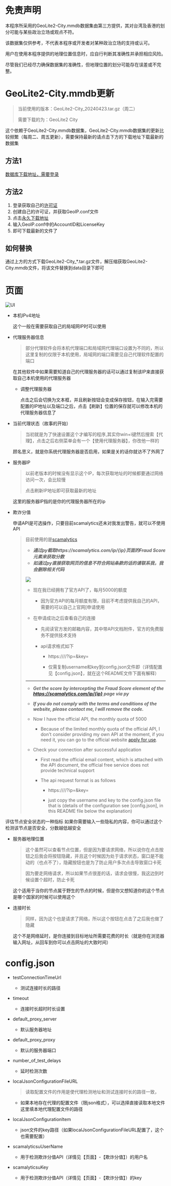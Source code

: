 # 免责声明

本程序所采用的GeoLite2-City.mmdb数据集由第三方提供，其对台湾及香港的划分可能与某些政治立场或观点不符。

该数据集仅供参考，不代表本程序或开发者对某种政治立场的支持或认可。

用户在使用本程序提供的地理位置信息时，应自行判断其准确性并承担相应风险。

尽管我们已经尽力确保数据集的准确性，但地理位置的划分可能存在误差或不完整。



# GeoLite2-City.mmdb更新

> 当前使用的版本：GeoLite2-City_20240423.tar.gz（周二）
>
> 需要下载的为：GeoLite2 City

这个依赖于GeoLite2-City.mmdb数据集，GeoLite2-City.mmdb数据集的更新比较频繁（每周二、周五更新），需要保持最新的请点击下方的下载地址下载最新的数据集

## 方法1

[数据库下载地址，需要登录](https://www.maxmind.com/en/accounts/current/geoip/downloads)

## 方法2

1. 登录获取自己的[许可证](https://www.maxmind.com/en/accounts/current/license-key)
2. 创建自己的许可证，并获取GeoIP.conf文件
3. 点击[永久下载地址](https://download.maxmind.com/geoip/databases/GeoLite2-City/download?suffix=tar.gz)
4. 输入GeoIP.conf中的AccountID和LicenseKey
5. 即可下载最新的文件了



## 如何替换

通过上方的方式下载GeoLite2-City_*.tar.gz文件，解压缩获取GeoLite2-City.mmdb文件，将该文件替换到data目录下即可





# 页面
![UI](https://github.com/xiaocuanChina/modify-system-agent/assets/113506112/4e1a0a1b-854d-43a9-8bff-9583fb1940a8)





- 本机IPv4地址

    这个一般在需要获取自己的局域网IP时可以使用

- 代理服务器信息

    > 部分代理软件会将本机代理端口和局域网代理端口设置为不同的，所以这里复制的仅限于本机使用，局域网的端口需要见自己代理软件配置的端口

    在其他软件中如果需要知道自己的代理服务器的话可以通过复制该IP来直接获取自己本机使用的代理服务器

    - 调整代理服务器

        点击之后会切换为文本框，并且刷新按钮会变成保存按钮，在输入完需要配置的IP地址以及端口之后，点击【刷新】位置的保存就可以修改本机的代理服务器信息了

- 当前代理状态（故事的开始）

    > 当初就是为了快速设置这个才编写的程序,其实你win+i键然后搜索【代理】，点击之后右侧菜单会有一个【使用代理服务器】，你改他一样的

    顾名思义，就是你系统代理服务器是否启用，如果是关的话你就访不了外网了

- 服务器IP

    > 以前老版本的时候没有显示这个IP，每次获取地址的时候都要通过网络访问一次，会比较慢
    >
    > 点击刷新IP地址即可获取最新的地址

    这里的服务器IP指的是你的代理服务器所在的ip

- 欺诈分值

    申请API是可选操作，只要目前scamalytics还未对我发出警告，就可以不使用API
    
    > 目前使用的是[scamalytics](https://scamalytics.com/)
    >
    > - ***通过py截取https://scamalytics.com/ip/{ip}页面的Fraud Score元素来获取分数***
    > - ***如通过py直接获取网页的信息不符合网站条款的话的请联系我，我会删除相关代码***
    >
    > ![](https://scamalytics.com/wp-content/uploads/2016/06/Scamalytics-Logo-No-Strapline-Transparent-738x150.png)
    >
    > 
    >
    > - 现在我已经拥有了官方API了，每月5000的额度
    >     - 因为官方API的每月额度有限，目前不考虑提供我自己的API，需要的可以自己上官网[申请使用
    >
    > - 在申请成功之后查看自己的连接
    >
    >     - 先阅读官方发的邮箱内容，其中带API文档附件，官方的免费服务不提供技术支持
    >
    >     - api请求格式如下
    >
    >         - https://<hostname>/<username>/?ip=<ip>&key=<key>
    >
    >         - 仅需复制username和key到config.json文件即（详情配置见【config.json】，就在这个README文件下面有解释）
    >
    > ---
    >
    > - ***Get the score by intercepting the Fraud Score element of the https://scamalytics.com/ip/{ip} page via py***
    >
    > - ***If you do not comply with the terms and conditions of the website, please contact me, I will remove the code.***
    >
    > 
    >
    > - Now I have the official API, the monthly quota of 5000
    >     - Because of the limited monthly quota of the official API, I don't consider providing my own API at the moment, if you need it, you can go to the official website [apply for use](https://scamalytics.com/ip/api/enquiry?monthly_api_calls=5000).
    >
    > - Check your connection after successful application
    >
    >     - First read the official email content, which is attached with the API document, the official free service does not provide technical support
    >
    >     - The api request format is as follows
    >
    >         - https://<hostname>/<username>/?ip=<ip>&key=<key>
    >
    >         - just copy the username and key to the config.json file that is (details of the configuration see [config.json], in this README file below the explanation)
    >
    > 
    >
    

评估节点安全状态的一种指标
如果你需要输入一些隐私的内容，你可以通过这个检测该节点是否安全，分数越低越安全



- 服务器地理位置

    > 这个虽然可以查看节点位置，但是因为要请求网络，所以说你在点击按钮之后我会将按钮隐藏，并且这个时候因为处于请求状态，窗口是不能动的（也点不了），隐藏按钮也是为了防止用户多次点击导致窗口卡死
    >
    > 因为要走网络请求，所以如果节点很差的话，请求会很慢，我这边到时候设置个超时，防止卡死

    这个适用于当你的节点属于野生的节点的时候，但是你又想知道你的这个节点是哪个国家的时候可以使用这个

- 连接时长

    > 同样，因为这个也是请求了网络，所以这个按钮在点击了之后我也做了隐藏

    这个不是网络延时，是你连接到目标地址所需要花费的时长（就是你在浏览器输入网址，从回车到你可以点击网址的大致时间）

    

# config.json

-  testConnectionTimeUrl

    - 测试连接时长的路径

- timeout

    - 连接时长超时时长设置

- default_proxy_server

    -  默认服务器地址

- default_proxy_proxy

    -  默认的服务器端口

- number_of_test_delays

    -  延时检测次数

- localJsonConfigurationFileURL

    > 读取配置文件的作用是使代理检测地址和测试连接时长的路径一致，

    - 如果本地存在代理的配置文件（限json格式），可以选择直接读取本地文件这里填本地代理配置文件的路径

- localJsonConfigurationItem

    - json文件的key路径（如果localJsonConfigurationFileURL配置了，这个也需要配置）

- scamalyticsuUserName

    -  用于检测欺诈分值API（详情见【页面】-【欺诈分值】）的用户名

- scamalyticsuKey

    -  用于检测欺诈分值API（详情见【页面】-【欺诈分值】）的key

